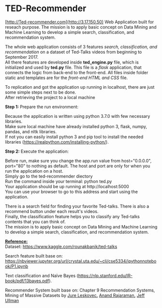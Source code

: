 # TED-Recommender
[http://Ted-recommender.com](http://3.17.150.50)
Web Application built for reseach purpose. 
The mission is to apply basic concept on Data Mining and Machine Learning to develop a simple search, classification, and recommendation system. <br/>


The whole web application consists of 3 features *search, classification, and recommendation* on a dataset of Ted-Talks videos from beginning to September 2017. <br />
All there features are developed inside **ted_engine.py** file, which is initialized and used by **ted.py** file. This file is a *flask* application, that connects the logic from back-end to the front-end. All files inside folder static and templates are for the *front-end HTML and CSS*  file.<br />

To replication and got the application up running in localhost, there are just some simple steps next to be done.<br />
After retrieving the project to a local machine <br />

**Step 1:**  Prepare the run environment:<br />

Because the application is written using python 3.7.0 with few necessary libraries. <br />
Make sure local machine have already installed python 3, flask, numpy, pandas, and nltk libraries. <br />
If not you can easily install python 3 and pip tool to install the needed libraries (https://realpython.com/installing-python/).<br />

**Step 2:** Execute the application:<br />

Before run, make sure you change the app.run value from host="0.0.0.0", port="80" to nothing as default. The host and port are only for when you run the application on a host.<br />
Simply go to the ted-recommender diectory <br />
Run the command inside your terminal: python ted.py <br />
Your application should be up running at http://localhost:5000 <br />
You can use your browser to go to this address and start using the application. <br />

There is a search field for finding your favorite Ted-talks. There is also a recommend button under each result's videos. <br />
Finally, the classification feature helps you to classify any Ted-talks contents that you can think of. <br />
The mission is to apply basic concept on Data Mining and Machine Learning to develop a simple search, classification, and recommendation system. 


<u>**Reference:**</u><br />
Dataset: https://www.kaggle.com/rounakbanik/ted-talks <br />

Search feature built base on: https://nbviewer.jupyter.org/url/crystal.uta.edu/~cli/cse5334/ipythonnotebook/P1.ipynb

Text classification and Naïve Bayes (<https://nlp.stanford.edu/IR-book/pdf/13bayes.pdf>).

Recommender System built base on: Chapter 9 Recommendation Systems, Mining of Massive Datasets by [Jure Leskovec](http://cs.stanford.edu/~jure/)**,** [Anand Rajaraman](https://twitter.com/anand_raj)**,** [Jeff Ullman](http://infolab.stanford.edu/~ullman/)
